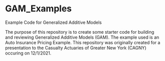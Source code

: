 # GAM_Examples
Example Code for Generalized Additive Models

The purpose of this repository is to create some starter code for building and reviewing Generalized Additive Models (GAM). 
The example used is an Auto Insurance Pricing Example. 
This repository was originally created for a presentation to the Casualty Actuaries of Greater New York (CAGNY) occuring on 12/1/2021.
